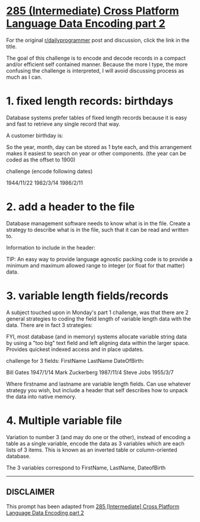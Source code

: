 # [285 (Intermediate) Cross Platform Language Data Encoding part 2](https://www.reddit.com/r/dailyprogrammer/comments/54wihd/20160928_challenge_285_intermediate_cross/)

For the original [r/dailyprogrammer](https://www.reddit.com/r/dailyprogrammer/) post and discussion, click the link in the title.

The goal of this challenge is to encode and decode records in a compact and/or efficient self contained manner.  Because the more I type, the more confusing the challenge is interpreted, I will avoid discussing process as much as I can.

# 1. fixed length records: birthdays
Database systems prefer tables of fixed length records because it is easy and fast to retrieve any single record that way.

A customer birthday is:

So the year, month, day can be stored as 1 byte each, and this arrangement makes it easiest to search on year or other components.  (the year can be coded as the offset to 1900)

challenge (encode following dates)

1944/11/22
1982/3/14
1986/2/11  

# 2. add a header to the file
Database management software needs to know what is in the file.  Create a strategy to describe what is in the file, such that it can be read and written to.

Information to include in the header:

TIP: An easy way to provide language agnostic packing code is to provide a minimum and maximum allowed range to integer (or float for that matter) data.

# 3. variable length fields/records
A subject touched upon in Monday's part 1 challenge, was that there are 2 general strategies to coding the field length of variable length data with the data.  There are in fact 3 strategies:

FYI, most database (and in memory) systems allocate variable string data by using a "too big" text field and left aligning data within the larger space.  Provides quickest indexed access and in place updates. 

challenge for 3 fields:  FirstName LastName DateOfBirth:

Bill Gates 1947/1/14
Mark Zuckerberg 1987/11/4
Steve Jobs 1955/3/7

Where firstname and lastname are variable length fields.  Can use whatever strategy you wish, but include a header that self describes how to unpack the data into native memory.

# 4. Multiple variable file
Variation to number 3 (and may do one or the other), instead of encoding a table as a single variable, encode the data as 3 variables which are each lists of 3 items.  This is known as an inverted table or column-oriented database.

The 3 variables correspond to FirstName, LastName, DateofBirth


----
## **DISCLAIMER**
This prompt has been adapted from [285 [Intermediate] Cross Platform Language Data Encoding part 2](https://www.reddit.com/r/dailyprogrammer/comments/54wihd/20160928_challenge_285_intermediate_cross/
)
